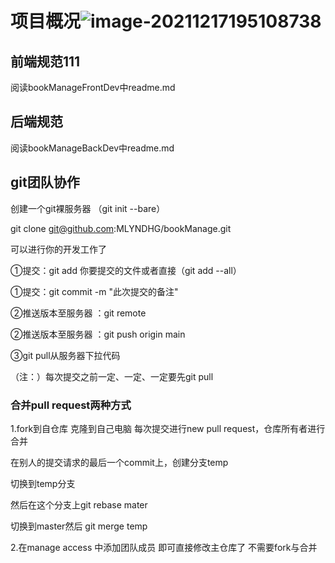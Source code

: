 # 项目概况![image-20211217195108738](C:\Study\java\ProjectItem\bookManage\img\image-20211217195108738.png)

## 前端规范111

阅读bookManageFrontDev中readme.md

## 后端规范

阅读bookManageBackDev中readme.md

## git团队协作

创建一个git裸服务器 （git init --bare）

git clone git@github.com:MLYNDHG/bookManage.git

可以进行你的开发工作了

①提交：git add  你要提交的文件或者直接（git add --all）

①提交：git commit -m "此次提交的备注"

②推送版本至服务器 ：git remote 

②推送版本至服务器 ：git push origin main

③git pull从服务器下拉代码

（注：）每次提交之前一定、一定、一定要先git pull



### 合并pull request两种方式

1.fork到自仓库  克隆到自己电脑  每次提交进行new pull request，仓库所有者进行合并

在别人的提交请求的最后一个commit上，创建分支temp

切换到temp分支

然后在这个分支上git rebase mater

切换到master然后 git merge temp

2.在manage access 中添加团队成员  即可直接修改主仓库了  不需要fork与合并
